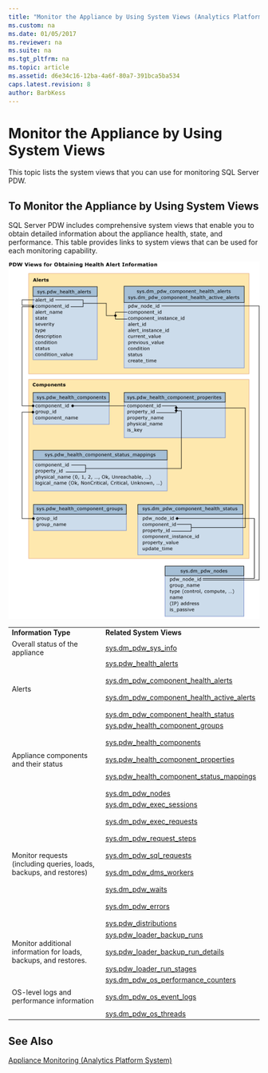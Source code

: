 ```yaml
---
title: "Monitor the Appliance by Using System Views (Analytics Platform System)"
ms.custom: na
ms.date: 01/05/2017
ms.reviewer: na
ms.suite: na
ms.tgt_pltfrm: na
ms.topic: article
ms.assetid: d6e34c16-12ba-4a6f-80a7-391bca5ba534
caps.latest.revision: 8
author: BarbKess
---
```

# Monitor the Appliance by Using System Views
This topic lists the system views that you can use for monitoring SQL Server PDW.  
  
## To Monitor the Appliance by Using System Views  
SQL Server PDW includes comprehensive system views that enable you to obtain detailed information about the appliance health, state, and performance. This table provides links to system views that can be used for each monitoring capability.  
  
![PDW system views alerts](./media/monitor-the-appliance-by-using-system-views/PDW_system_views_alerts.png "PDW_system_views_alerts")  
  
|||  
|-|-|  
|**Information Type**|**Related System Views**|  
|Overall status of the appliance|[sys.dm_pdw_sys_info](./relational-databases/system-dynamic-management-views/sys-dm-pdw-sys-info-transact-sql.md)|  
|Alerts|[sys.pdw_health_alerts](./relational-databases/system-catalog-views/sys-pdw-health-alerts-transact-sql.md)<br /><br />[sys.dm_pdw_component_health_alerts](./relational-databases/system-dynamic-management-views/sys-dm-pdw-component-health-alerts-transact-sql.md)<br /><br />[sys.dm_pdw_component_health_active_alerts](./relational-databases/system-dynamic-management-views/sys-dm-pdw-component-health-active-alerts-transact-sql.md)<br /><br />[sys.dm_pdw_component_health_status](./relational-databases/system-dynamic-management-views/sys-dm-pdw-component-health-status-transact-sql.md)|  
|Appliance components and their status|[sys.pdw_health_component_groups](./relational-databases/system-catalog-views/sys-pdw-health-component-groups-transact-sql.md)<br /><br />[sys.pdw_health_components](./relational-databases/system-catalog-views/sys-pdw-health-components-transact-sql.md)<br /><br />[sys.pdw_health_component_properties](./relational-databases/system-catalog-views/sys-pdw-health-component-properties-transact-sql.md)<br /><br />[sys.pdw_health_component_status_mappings](./relational-databases/system-catalog-views/sys-pdw-health-component-status-mappings-transact-sql.md)<br /><br />[sys.dm_pdw_nodes](./relational-databases/system-dynamic-management-views/sys-dm-pdw-nodes-transact-sql.md)|  
|Monitor requests (including queries, loads, backups, and restores)|[sys.dm_pdw_exec_sessions](./relational-databases/system-dynamic-management-views/sys-dm-pdw-exec-sessions-transact-sql.md)<br /><br />[sys.dm_pdw_exec_requests](./relational-databases/system-dynamic-management-views/sys-dm-pdw-exec-requests-transact-sql.md)<br /><br />[sys.dm_pdw_request_steps](./relational-databases/system-dynamic-management-views/sys-dm-pdw-request-steps-transact-sql.md)<br /><br />[sys.dm_pdw_sql_requests](./relational-databases/system-dynamic-management-views/sys-dm-pdw-sql-requests-transact-sql.md)<br /><br />[sys.dm_pdw_dms_workers](./relational-databases/system-dynamic-management-views/sys-dm-pdw-dms-workers-transact-sql.md)<br /><br />[sys.dm_pdw_waits](./relational-databases/system-dynamic-management-views/sys-dm-pdw-waits-transact-sql.md)<br /><br />[sys.dm_pdw_errors](./relational-databases/system-dynamic-management-views/sys-dm-pdw-errors-transact-sql.md)<br /><br />[sys.pdw_distributions](./relational-databases/system-catalog-views/sys-pdw-distributions-transact-sql.md)|  
|Monitor additional information for loads, backups, and restores.|[sys.pdw_loader_backup_runs](./relational-databases/system-catalog-views/sys-pdw-loader-backup-runs-transact-sql.md)<br /><br />[sys.pdw_loader_backup_run_details](./relational-databases/system-catalog-views/sys-pdw-loader-backup-run-details-transact-sql.md)<br /><br />[sys.pdw_loader_run_stages](./relational-databases/system-catalog-views/sys-pdw-loader-run-stages-transact-sql.md)|  
|OS-level logs and performance information|[sys.dm_pdw_os_performance_counters](./relational-databases/system-dynamic-management-views/sys-dm-pdw-os-performance-counters-transact-sql.md)<br /><br />[sys.dm_pdw_os_event_logs](./relational-databases/system-dynamic-management-views/sys-dm-pdw-os-event-logs-transact-sql.md)<br /><br />[sys.dm_pdw_os_threads](./relational-databases/system-dynamic-management-views/sys-dm-pdw-os-threads-transact-sql.md)|  
  
## See Also  
<!-- MISSING LINKS [Common Metadata Query Examples &#40;SQL Server PDW&#41;](../sqlpdw/common-metadata-query-examples-sql-server-pdw.md)  -->  
[Appliance Monitoring &#40;Analytics Platform System&#41;](appliance-monitoring.md)  
  
